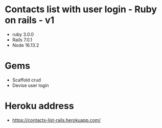 # Contacts list with user login - Ruby on rails - v1
+ ruby 3.0.0
+ Rails 7.0.1
+ Node 16.13.2

# Gems
+ Scaffold crud
+ Devise user login

# Heroku address
* https://contacts-list-rails.herokuapp.com/
